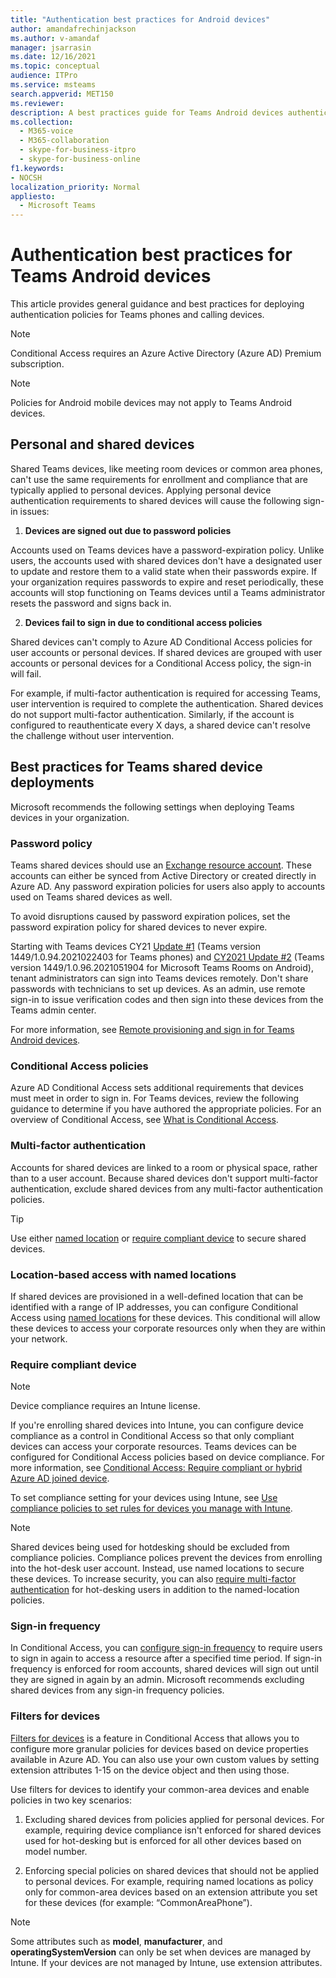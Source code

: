 ```yaml
---
title: "Authentication best practices for Android devices"
author: amandafrechinjackson
ms.author: v-amandaf
manager: jsarrasin
ms.date: 12/16/2021
ms.topic: conceptual
audience: ITPro
ms.service: msteams
search.appverid: MET150 
ms.reviewer: 
description: A best practices guide for Teams Android devices authentication.
ms.collection: 
  - M365-voice
  - M365-collaboration
  - skype-for-business-itpro
  - skype-for-business-online
f1.keywords:
- NOCSH
localization_priority: Normal
appliesto: 
  - Microsoft Teams
---
```


# Authentication best practices for Teams Android devices

This article provides general guidance and best practices for deploying authentication policies for Teams phones and calling devices.

>[!NOTE]
>Conditional Access requires an Azure Active Directory (Azure AD) Premium subscription.

>[!NOTE]
>Policies for Android mobile devices may not apply to Teams Android devices.


## Personal and shared devices

Shared Teams devices, like meeting room devices or common area phones, can't use the same requirements for enrollment and compliance that are typically applied to personal devices. Applying personal device authentication requirements to shared devices will cause the following sign-in issues:

1.  **Devices are signed out due to password policies**

Accounts used on Teams devices have a password-expiration policy. Unlike users, the accounts used with shared devices don't have a designated user to update and restore them to a valid state when their passwords expire. If your organization requires passwords to expire and reset periodically, these accounts will stop functioning on Teams devices until a Teams administrator resets the password and signs back in.

2.  **Devices fail to sign in due to conditional access policies**

Shared devices can't comply to Azure AD Conditional Access policies for user accounts or personal devices. If shared devices are grouped with user accounts or personal devices for a Conditional Access policy, the sign-in will fail.

For example, if multi-factor authentication is required for accessing Teams, user intervention is required to complete the  authentication. Shared devices do not support multi-factor authentication. Similarly, if the account is configured to reauthenticate every X days, a shared device can't resolve the challenge without user intervention.

## Best practices for Teams shared device deployments

Microsoft recommends the following settings when deploying Teams devices in your organization.

### **Password policy**

Teams shared devices should use an [Exchange resource account](/exchange/recipients-in-exchange-online/manage-resource-mailboxes). These accounts can either be synced from Active Directory or created directly in Azure AD. Any password expiration policies for users also apply to accounts used on Teams shared devices as well.

To avoid disruptions caused by password expiration polices, set the password expiration policy for shared devices to never expire.

Starting with Teams devices CY21 [Update #1](https://support.microsoft.com/office/what-s-new-in-microsoft-teams-devices-eabf4d81-acdd-4b23-afa1-9ee47bb7c5e2#ID0EBD=Desk_phones) (Teams version 1449/1.0.94.2021022403 for Teams phones) and [CY2021 Update #2](https://support.microsoft.com/office/what-s-new-in-microsoft-teams-devices-eabf4d81-acdd-4b23-afa1-9ee47bb7c5e2#ID0EBD=Teams_Rooms_on_Android) (Teams version 1449/1.0.96.2021051904 for Microsoft Teams Rooms on Android), tenant administrators can sign into Teams devices remotely. Don't share passwords with technicians to set up devices. As an admin, use remote sign-in to issue verification codes and then sign into these devices from the Teams admin center.

For more information, see [Remote provisioning and sign in for Teams Android devices](/MicrosoftTeams/devices/remote-provision-remote-login). 

### **Conditional Access policies**

Azure AD Conditional Access sets additional requirements that devices must meet in order to sign in. For Teams devices, review the following guidance to determine if you have authored the appropriate policies. For an overview of Conditional Access, see [What is Conditional Access](/azure/active-directory/conditional-access/overview).

### Multi-factor authentication

Accounts for shared devices are linked to a room or physical space, rather than to a user account. Because shared devices don't support multi-factor authentication, exclude shared devices from any multi-factor authentication policies.

>[!TIP]
>Use either [named location](/azure/active-directory/conditional-access/location-condition) or [require compliant device](/azure/active-directory/conditional-access/howto-conditional-access-policy-compliant-device) to secure shared devices.

### Location-based access with named locations

If shared devices are provisioned in a well-defined location that can be identified with a range of IP addresses, you can configure Conditional Access using [named locations](/azure/active-directory/conditional-access/location-condition) for these devices. This conditional will allow these devices to access your corporate resources only when they are within your network.

### Require compliant device

>[!NOTE]
>Device compliance requires an Intune license.

If you're enrolling shared devices into Intune, you can configure device compliance as a control in Conditional Access so that only compliant devices can access your corporate resources. Teams devices can be configured for Conditional Access policies based on device compliance. For more information, see [Conditional Access: Require compliant or hybrid Azure AD joined device](/azure/active-directory/conditional-access/howto-conditional-access-policy-compliant-device).

To set compliance setting for your devices using Intune, see [Use compliance policies to set rules for devices you manage with Intune](/intune/protect/device-compliance-get-started).

>[!NOTE]
> Shared devices being used for hotdesking should be excluded from compliance policies. Compliance polices prevent the devices from enrolling into the hot-desk user account. Instead, use named locations to secure these devices.
> To increase security, you can also [require multi-factor authentication](/azure/active-directory/authentication/tutorial-enable-azure-mfa) for hot-desking users in addition to the named-location policies.

### Sign-in frequency

In Conditional Access, you can [configure sign-in frequency](/azure/active-directory/conditional-access/howto-conditional-access-session-lifetime#user-sign-in-frequency) to require users to sign in again to access a resource after a specified time period. If sign-in frequency is enforced for room accounts, shared devices will sign out until they are signed in again by an admin. Microsoft recommends excluding shared devices from any sign-in frequency policies.

### Filters for devices

[Filters for devices](/azure/active-directory/conditional-access/concept-condition-filters-for-devices) is a feature in Conditional Access that allows you to configure more granular policies for devices based on device properties available in Azure AD. You can also use your own custom values by setting extension attributes 1-15 on the device object and then using those.

Use filters for devices to identify your common-area devices and enable policies in two key scenarios:

1.  Excluding shared devices from policies applied for personal devices. For example, requiring device compliance isn't enforced for shared devices used for hot-desking but is enforced for all other devices based on model number.

2.  Enforcing special policies on shared devices that should not be applied to personal devices. For example, requiring named locations as policy only for common-area devices based on an extension attribute you set for these devices (for example: “CommonAreaPhone”).

>[!NOTE] 
> Some attributes such as **model**, **manufacturer**, and **operatingSystemVersion** can only be set when devices are managed by Intune. If your devices are not managed by Intune, use extension attributes.
